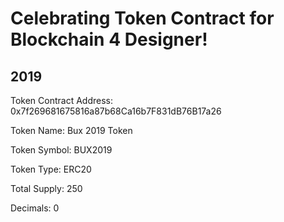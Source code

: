 Celebrating Token Contract for Blockchain 4 Designer!
===

## 2019

Token Contract Address: 0x7f269681675816a87b68Ca16b7F831dB76B17a26

Token Name: Bux 2019 Token

Token Symbol: BUX2019

Token Type: ERC20

Total Supply: 250

Decimals: 0